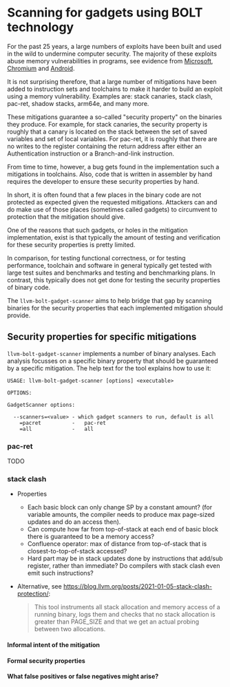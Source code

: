 # Scanning for gadgets using BOLT technology

For the past 25 years, a large numbers of exploits have been built and used in
the wild to undermine computer security. The majority of these exploits abuse
memory vulnerabilities in programs, see evidence from
[Microsoft](https://youtu.be/PjbGojjnBZQ?si=oCHCa0SHgaSNr6Gr&t=836),
[Chromium](https://www.chromium.org/Home/chromium-security/memory-safety/) and
[Android](https://security.googleblog.com/2021/01/data-driven-security-hardening-in.html).

It is not surprising therefore, that a large number of mitigations have been
added to instruction sets and toolchains to make it harder to build an exploit
using a memory vulnerability. Examples are: stack canaries, stack clash,
pac-ret, shadow stacks, arm64e, and many more.

These mitigations guarantee a so-called "security property" on the binaries they
produce. For example, for stack canaries, the security property is roughly that
a canary is located on the stack between the set of saved variables and set of
local variables. For pac-ret, it is roughly that there are no writes to the
register containing the return address after either an Authentication
instruction or a Branch-and-link instruction.

From time to time, however, a bug gets found in the implementation such a
mitigations in toolchains. Also, code that is written in assembler by hand
requires the developer to ensure these security properties by hand.

In short, it is often found that a few places in the binary code are not
protected as expected given the requested mitigations. Attackers can and do make
use of those places (sometimes called gadgets) to circumvent to protection that
the mitigation should give.

One of the reasons that such gadgets, or holes in the mitigation implementation,
exist is that typically the amount of testing and verification for these
security properties is pretty limited.

In comparison, for testing functional correctness, or for testing performance,
toolchain and software in general typically get tested with large test suites
and benchmarks and testing and benchmarking plans. In contrast, this typically
does not get done for testing the security properties of binary code.

The `llvm-bolt-gadget-scanner` aims to help bridge that gap by scanning binaries
for the security properties that each implemented mitigation should provide.

## Security properties for specific mitigations

`llvm-bolt-gadget-scanner` implements a number of binary analyses. Each analysis
focusses on a specific binary property that should be guaranteed by a specific
mitigation. The help text for the tool explains how to use it:

```text
USAGE: llvm-bolt-gadget-scanner [options] <executable>

OPTIONS:

GadgetScanner options:

  --scanners=<value> - which gadget scanners to run, default is all
    =pacret          -   pac-ret
    =all             -   all
```

### pac-ret

TODO

### stack clash

* Properties
  * Each basic block can only change SP by a constant amount? (for variable
    amounts, the compiler needs to produce max page-sized updates and do an
    access then).
  * Can compute how far from top-of-stack at each end of basic block there is
    guaranteed to be a memory access?
  * Confluence operator: max of distance from top-of-stack that is
    closest-to-top-of-stack accessed?
  * Hard part may be in stack updates done by instructions that add/sub
    register, rather than immediate? Do compilers with stack clash even emit
    such instructions?

* Alternative, see https://blog.llvm.org/posts/2021-01-05-stack-clash-protection/:
  > This tool instruments all stack allocation and memory access of a running
  > binary, logs them and checks that no stack allocation is greater than
  > PAGE_SIZE and that we get an actual probing between two allocations.


#### Informal intent of the mitigation

#### Formal security properties

#### What false positives or false negatives might arise?
